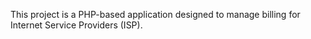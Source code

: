 This project is a PHP-based application designed to manage billing for Internet Service Providers (ISP).
